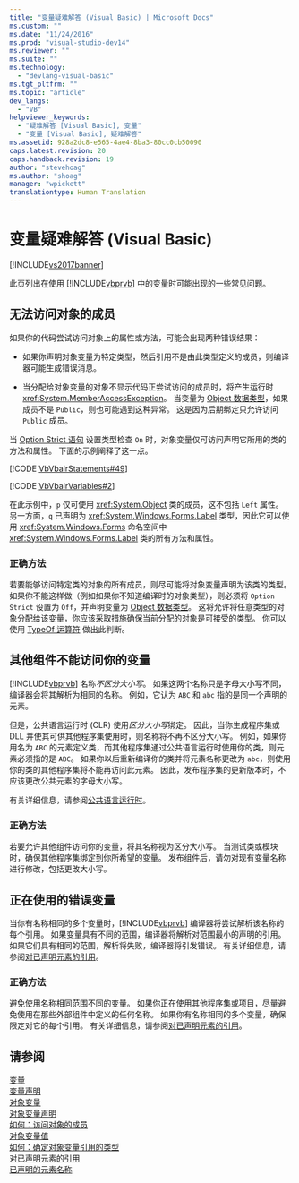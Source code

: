 ```yaml
---
title: "变量疑难解答 (Visual Basic) | Microsoft Docs"
ms.custom: ""
ms.date: "11/24/2016"
ms.prod: "visual-studio-dev14"
ms.reviewer: ""
ms.suite: ""
ms.technology: 
  - "devlang-visual-basic"
ms.tgt_pltfrm: ""
ms.topic: "article"
dev_langs: 
  - "VB"
helpviewer_keywords: 
  - "疑难解答 [Visual Basic], 变量"
  - "变量 [Visual Basic], 疑难解答"
ms.assetid: 928a2dc8-e565-4ae4-8ba3-80cc0cb50090
caps.latest.revision: 20
caps.handback.revision: 19
author: "stevehoag"
ms.author: "shoag"
manager: "wpickett"
translationtype: Human Translation
---
```

# 变量疑难解答 (Visual Basic)
[!INCLUDE[vs2017banner](../../../../csharp/includes/vs2017banner.md)]

此页列出在使用 [!INCLUDE[vbprvb](../../../../csharp/programming-guide/concepts/linq/includes/vbprvb_md.md)] 中的变量时可能出现的一些常见问题。  
  
## 无法访问对象的成员  
 如果你的代码尝试访问对象上的属性或方法，可能会出现两种错误结果：  
  
-   如果你声明对象变量为特定类型，然后引用不是由此类型定义的成员，则编译器可能生成错误消息。  
  
-   当分配给对象变量的对象不显示代码正尝试访问的成员时，将产生运行时 <xref:System.MemberAccessException>。 当变量为 [Object 数据类型](../../../../visual-basic/language-reference/data-types/object-data-type.md)，如果成员不是 `Public`，则也可能遇到这种异常。 这是因为后期绑定只允许访问 `Public` 成员。  
  
 当 [Option Strict 语句](../../../../visual-basic/language-reference/statements/option-strict-statement.md) 设置类型检查 `On` 时，对象变量仅可访问声明它所用的类的方法和属性。 下面的示例阐释了这一点。  
  
 [!CODE [VbVbalrStatements#49](../CodeSnippet/VS_Snippets_VBCSharp/VbVbalrStatements#49)]  
  
 [!CODE [VbVbalrVariables#2](../CodeSnippet/VS_Snippets_VBCSharp/VbVbalrVariables#2)]  
  
 在此示例中，`p` 仅可使用 <xref:System.Object> 类的成员，这不包括 `Left` 属性。 另一方面，`q` 已声明为 <xref:System.Windows.Forms.Label> 类型，因此它可以使用 <xref:System.Windows.Forms> 命名空间中 <xref:System.Windows.Forms.Label> 类的所有方法和属性。  
  
### 正确方法  
 若要能够访问特定类的对象的所有成员，则尽可能将对象变量声明为该类的类型。 如果你不能这样做（例如如果你不知道编译时的对象类型），则必须将 `Option Strict` 设置为 `Off`，并声明变量为 [Object 数据类型](../../../../visual-basic/language-reference/data-types/object-data-type.md)。 这将允许将任意类型的对象分配给该变量，你应该采取措施确保当前分配的对象是可接受的类型。 你可以使用 [TypeOf 运算符](../../../../visual-basic/language-reference/operators/typeof-operator.md) 做出此判断。  
  
## 其他组件不能访问你的变量  
 [!INCLUDE[vbprvb](../../../../csharp/programming-guide/concepts/linq/includes/vbprvb_md.md)] 名称*不区分大小写*。 如果这两个名称只是字母大小写不同，编译器会将其解析为相同的名称。 例如，它认为 `ABC` 和 `abc` 指的是同一个声明的元素。  
  
 但是，公共语言运行时 \(CLR\) 使用*区分大小写*绑定。 因此，当你生成程序集或 DLL 并使其可供其他程序集使用时，则名称将不再不区分大小写。 例如，如果你用名为 `ABC` 的元素定义类，而其他程序集通过公共语言运行时使用你的类，则元素必须指的是 `ABC`。 如果你以后重新编译你的类并将元素名称更改为 `abc`，则使用你的类的其他程序集将不能再访问此元素。 因此，发布程序集的更新版本时，不应该更改公共元素的字母大小写。  
  
 有关详细信息，请参阅[公共语言运行时](../Topic/Common%20Language%20Runtime%20\(CLR\).md)。  
  
### 正确方法  
 若要允许其他组件访问你的变量，将其名称视为区分大小写。 当测试类或模块时，确保其他程序集绑定到你所希望的变量。 发布组件后，请勿对现有变量名称进行修改，包括更改大小写。  
  
## 正在使用的错误变量  
 当你有名称相同的多个变量时，[!INCLUDE[vbprvb](../../../../csharp/programming-guide/concepts/linq/includes/vbprvb_md.md)] 编译器将尝试解析该名称的每个引用。 如果变量具有不同的范围，编译器将解析对范围最小的声明的引用。 如果它们具有相同的范围，解析将失败，编译器将引发错误。 有关详细信息，请参阅[对已声明元素的引用](../../../../visual-basic/programming-guide/language-features/declared-elements/references-to-declared-elements.md)。  
  
### 正确方法  
 避免使用名称相同范围不同的变量。 如果你正在使用其他程序集或项目，尽量避免使用在那些外部组件中定义的任何名称。 如果你有名称相同的多个变量，确保限定对它的每个引用。 有关详细信息，请参阅[对已声明元素的引用](../../../../visual-basic/programming-guide/language-features/declared-elements/references-to-declared-elements.md)。  
  
## 请参阅  
 [变量](../../../../visual-basic/programming-guide/language-features/variables/index.md)   
 [变量声明](../../../../visual-basic/programming-guide/language-features/variables/variable-declaration.md)   
 [对象变量](../../../../visual-basic/programming-guide/language-features/variables/object-variables.md)   
 [对象变量声明](../../../../visual-basic/programming-guide/language-features/variables/object-variable-declaration.md)   
 [如何：访问对象的成员](../../../../visual-basic/programming-guide/language-features/variables/how-to-access-members-of-an-object.md)   
 [对象变量值](../../../../visual-basic/programming-guide/language-features/variables/object-variable-values.md)   
 [如何：确定对象变量引用的类型](../../../../visual-basic/programming-guide/language-features/variables/how-to-determine-what-type-an-object-variable-refers-to.md)   
 [对已声明元素的引用](../../../../visual-basic/programming-guide/language-features/declared-elements/references-to-declared-elements.md)   
 [已声明的元素名称](../../../../visual-basic/programming-guide/language-features/declared-elements/declared-element-names.md)